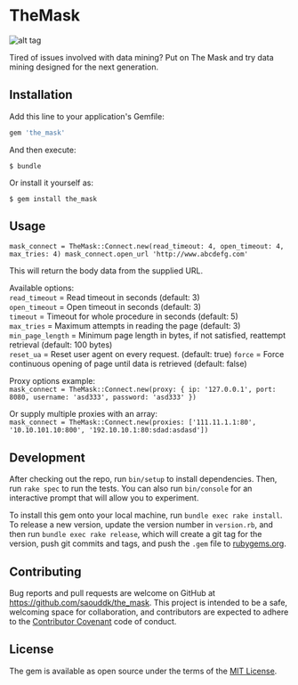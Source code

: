 # TheMask

![alt tag](http://i.imgur.com/gecDZon.jpg)

Tired of issues involved with data mining? Put on The Mask and try data mining designed for the next generation.

## Installation

Add this line to your application's Gemfile:

```ruby
gem 'the_mask'
```

And then execute:

    $ bundle

Or install it yourself as:

    $ gem install the_mask

## Usage

`mask_connect = TheMask::Connect.new(read_timeout: 4, open_timeout: 4, max_tries: 4)
 mask_connect.open_url 'http://www.abcdefg.com'
`
  
This will return the body data from the supplied URL.  
  
Available options:  
`read_timeout` = Read timeout in seconds (default: 3)  
`open_timeout` = Open timeout in seconds (default: 3)  
`timeout` = Timeout for whole procedure in seconds (default: 5)  
`max_tries` = Maximum attempts in reading the page (default: 3)  
`min_page_length` = Minimum page length in bytes, if not satisfied, reattempt retrieval (default: 100 bytes)  
`reset_ua` = Reset user agent on every request. (default: true)
`force` = Force continuous opening of page until data is retrieved (default: false)  

Proxy options example:  
`mask_connect = TheMask::Connect.new(proxy: { ip: '127.0.0.1', port: 8080, username: 'asd333', password: 'asd333' })`  
  
Or supply multiple proxies with an array:  
`mask_connect = TheMask::Connect.new(proxies: ['111.11.1.1:80', '10.10.101.10:800', '192.10.10.1:80:sdad:asdasd'])`  


## Development

After checking out the repo, run `bin/setup` to install dependencies. Then, run `rake spec` to run the tests. You can also run `bin/console` for an interactive prompt that will allow you to experiment.

To install this gem onto your local machine, run `bundle exec rake install`. To release a new version, update the version number in `version.rb`, and then run `bundle exec rake release`, which will create a git tag for the version, push git commits and tags, and push the `.gem` file to [rubygems.org](https://rubygems.org).

## Contributing

Bug reports and pull requests are welcome on GitHub at https://github.com/saouddk/the_mask. This project is intended to be a safe, welcoming space for collaboration, and contributors are expected to adhere to the [Contributor Covenant](contributor-covenant.org) code of conduct.


## License

The gem is available as open source under the terms of the [MIT License](http://opensource.org/licenses/MIT).

